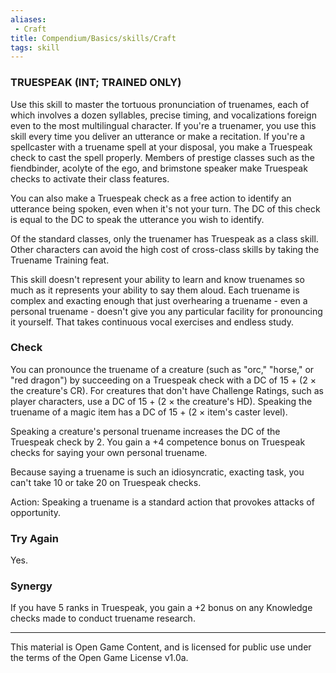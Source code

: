 ```yaml
---
aliases:
 - Craft
title: Compendium/Basics/skills/Craft
tags: skill
---
```

### TRUESPEAK (INT; TRAINED ONLY)

Use this skill to master the tortuous pronunciation of truenames, each of which involves a dozen syllables, precise timing, and vocalizations foreign even to the most multilingual character. If you're a truenamer, you use this skill every time you deliver an utterance or make a recitation. If you're a spellcaster with a truename spell at your disposal, you make a Truespeak check to cast the spell properly. Members of prestige classes such as the fiendbinder, acolyte of the ego, and brimstone speaker make Truespeak checks to activate their class features.

You can also make a Truespeak check as a free action to identify an utterance being spoken, even when it's not your turn. The DC of this check is equal to the DC to speak the utterance you wish to identify.

Of the standard classes, only the truenamer has Truespeak as a class skill. Other characters can avoid the high cost of cross-class skills by taking the Truename Training feat.

This skill doesn't represent your ability to learn and know truenames so much as it represents your ability to say them aloud. Each truename is complex and exacting enough that just overhearing a truename - even a personal truename - doesn't give you any particular facility for pronouncing it yourself. That takes continuous vocal exercises and endless study.

### Check
You can pronounce the truename of a creature (such as "orc," "horse," or "red dragon") by succeeding on a Truespeak check with a DC of 15 + (2 × the creature's CR). For creatures that don't have Challenge Ratings, such as player characters, use a DC of 15 + (2 × the creature's HD). Speaking the truename of a magic item has a DC of 15 + (2 × item's caster level).

Speaking a creature's personal truename increases the DC of the Truespeak check by 2. You gain a +4 competence bonus on Truespeak checks for saying your own personal truename.

Because saying a truename is such an idiosyncratic, exacting task, you can't take 10 or take 20 on Truespeak checks.

Action: Speaking a truename is a standard action that provokes attacks of opportunity.

### Try Again
Yes.

### Synergy
If you have 5 ranks in Truespeak, you gain a +2 bonus on any Knowledge checks made to conduct truename research.

---

This material is Open Game Content, and is licensed for public use under the terms of the Open Game License v1.0a.
